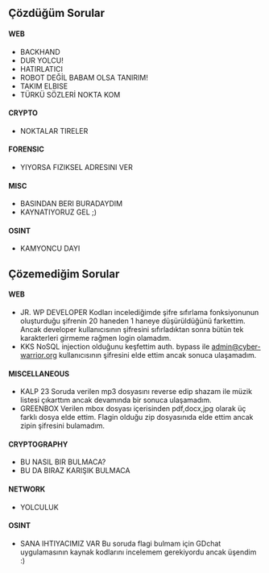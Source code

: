 ## Çözdüğüm Sorular
#### WEB
- BACKHAND
- DUR YOLCU!
- HATIRLATICI
- ROBOT DEĞİL BABAM OLSA TANIRIM!
- TAKIM ELBISE
- TÜRKÜ SÖZLERİ NOKTA KOM
#### CRYPTO
- NOKTALAR TIRELER
#### FORENSIC
- YIYORSA FIZIKSEL ADRESINI VER
#### MISC
- BASINDAN BERI BURADAYDIM
- KAYNATIYORUZ GEL ;)
#### OSINT
- KAMYONCU DAYI

## Çözemediğim Sorular
#### WEB
- JR. WP DEVELOPER
Kodları incelediğimde şifre sıfırlama fonksiyonunun oluşturduğu şifrenin 20 haneden 1 haneye düşürüldüğünü farkettim. Ancak developer kullanıcısının şifresini sıfırladıktan sonra bütün tek karakterleri girmeme rağmen login olamadım.
- KKS
NoSQL injection olduğunu keşfettim auth. bypass ile admin@cyber-warrior.org kullanıcısının şifresini elde ettim ancak sonuca ulaşamadım.
#### MISCELLANEOUS
- KALP 23
Soruda verilen mp3 dosyasını reverse edip shazam ile müzik listesi çıkarttım ancak devamında bir sonuca ulaşamadım.
- GREENBOX
Verilen mbox dosyası içerisinden pdf,docx,jpg olarak üç farklı dosya elde ettim. Flagin olduğu zip dosyasınıda elde ettim ancak zipin şifresini bulamadım.
#### CRYPTOGRAPHY
- BU NASIL BIR BULMACA?
- BU DA BIRAZ KARIŞIK BULMACA
#### NETWORK
- YOLCULUK
#### OSINT
- SANA IHTIYACIMIZ VAR
Bu soruda flagi bulmam için GDchat uygulamasının kaynak kodlarını incelemem gerekiyordu ancak üşendim :)

